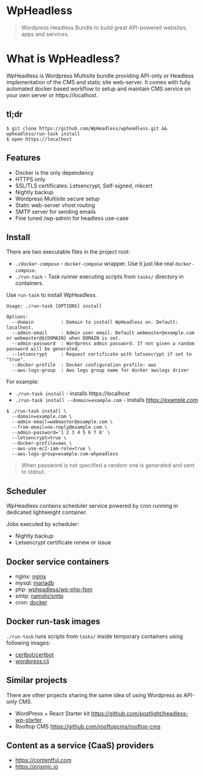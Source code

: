 # WpHeadless

> Wordpress Headless Bundle to build great API-powered websites, apps and services.

# What is WpHeadless?

WpHeadless is Wordpress Multisite bundle providing API-only or Headless implementation of the CMS and static site web-server. It comes with fully automated docker based workflow to setup and maintain CMS service on your own server or https://localhost.

## tl;dr

```
$ git clone https://github.com/WpHeadless/wpheadless.git && wpheadless/run-task install
$ open https://localhost
```

## Features

- Docker is the only dependency
- HTTPS only
- SSL/TLS certificates: Letsencrypt, Self-signed, mkcert
- Nightly backup
- Wordpress Multisite secure setup
- Static web-server vhost routing
- SMTP server for sending emails
- Fine tuned /wp-admin for headless use-case

## Install

There are two executable files in the project root:
- `./docker-compose` - `docker-compose` wrapper. Use it just like real `docker-compose`.
- `./run-task` - Task runner executing scripts from `tasks/` directory in containers.

Use `run-task` to install WpHeadless.

```
Usage: ./run-task [OPTIONS] install

Options:
  --domain          : Domain to install WpHeadless on. Default: localhost.
  --admin-email     : Admin user email. Default webmaster@example.com or webmaster@${DOMAIN} when DOMAIN is set.
  --admin-password  : Wordpress admin password. If not given a random password will be generated.
  --letsencrypt     : Request certificate with letsencrypt if set to "true".
  --docker-profile  : Docker configuration profile: aws
  --aws-logs-group  : Aws logs group name for docker awslogs driver
```

For example:

- `./run-task install` - installs https://localhost
- `./run-task install --domain=example.com` - installs https://example.com

```
$ ./run-task install \
  --domain=example.com \
  --admin-email=webmaster@example.com \
  --from-email=no-reply@example.com \
  --admin-password='1 2 3 4 5 6 7 8' \
  --letsencrypt=true \
  --docker-profile=aws \
  --aws-use-ec2-iam-role=true \
  --aws-logs-group=example-com-whpeadless
```

> When password is not specified a random one is generated and sent to stdout.

## Scheduler

WpHeadless contains scheduler service powered by cron running in dedicated lightweight container.

Jobs executed by scheduler:

- Nightly backup
- Letsencrypt certificate renew or issue

## Docker service containers

- nginx: [nginx](https://hub.docker.com/_/nginx/)
- mysql: [mariadb](https://hub.docker.com/_/mariadb/)
- php: [wpheadless/wp-php-fpm](https://hub.docker.com/r/wpheadless/wp-php-fpm/)
- smtp: [namshi/smtp](https://hub.docker.com/r/namshi/smtp/)
- cron: [docker](https://hub.docker.com/_/docker/)

## Docker run-task images

`./run-task` runs scripts from `tasks/` inside temporary containers using following images:

- [certbot/certbot](https://hub.docker.com/r/certbot/certbot/)
- [wordpress:cli](https://hub.docker.com/_/wordpress/)

## Similar projects

There are other projects sharing the same idea of using Wordpress as API-only CMS.

- WordPress + React Starter kit https://github.com/postlight/headless-wp-starter
- Rooftop CMS https://github.com/rooftopcms/rooftop-cms

## Content as a service (CaaS) providers

- https://contentful.com
- https://prismic.io
